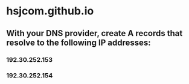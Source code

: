# hsjcom.github.io

## With your DNS provider, create A records that resolve to the following IP addresses:
### 192.30.252.153
### 192.30.252.154

